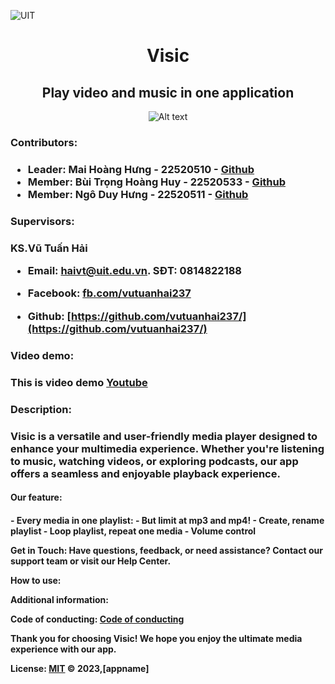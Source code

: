


![UIT](https://img.shields.io/badge/from-UIT%20VNUHCM-blue?style=for-the-badge&link=https%3A%2F%2Fwww.uit.edu.vn%2F)

<h1 align="center"> Visic </h1>

<h2 align="center">Play video and music in one application</h2>

<p align="center">
  <img src="https://www.uit.edu.vn/sites/vi/files/banner_uit.png" alt="Alt text">
</p>

<h3>Contributors:<h3>

- Leader: Mai Hoàng Hưng - 22520510 - [Github](https://github.com/HungMaiHoang)
- Member: Bùi Trọng Hoàng Huy - 22520533 - [Github](https://github.com/BuiTrongHoangHuy)
- Member: Ngô Duy Hưng - 22520511 - [Github](https://github.com/NgoDuyHung2305)

<h3>Supervisors: <h3>

KS.Vũ Tuấn Hải
- Email: haivt@uit.edu.vn. SĐT: 0814822188

- Facebook: [fb.com/vutuanhai237](fb.com/vutuanhai237)

- Github: [https://github.com/vutuanhai237/](https://github.com/vutuanhai237/)

<h3>Video demo:<h3> 
  
This is video demo [Youtube](https://www.youtube.com/)
  
<h3>Description:<h3> 
  
Visic is a versatile and user-friendly media player designed to enhance your multimedia experience. Whether you're listening to music, watching videos, or exploring podcasts, our app offers a seamless and enjoyable playback experience.
  
<h4>Our feature:<h4>
- Every media in one playlist:
  - But limit at mp3 and mp4!
- Create, rename playlist
- Loop playlist, repeat one media
- Volume control
  
**Get in Touch**:
Have questions, feedback, or need assistance? Contact our support team or visit our Help Center.

**How to use**:

**Additional information**: 

**Code of conducting**: [Code of conducting](https://github.com/HungMaiHoang/IT008/blob/main/Code%20of%20conducting)

Thank you for choosing Visic! We hope you enjoy the ultimate media experience with our app.

**License**:
[MIT](LICENSE) © 2023,[appname]
